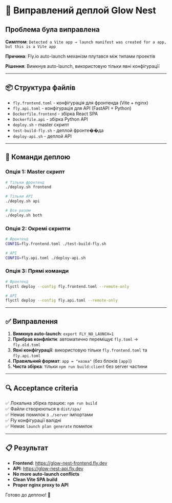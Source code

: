 # 🚀 Виправлений деплой Glow Nest

## Проблема була виправлена

**Симптом**: `Detected a Vite app → launch manifest was created for a app, but this is a Vite app`

**Причина**: Fly.io auto-launch механізм плутався між типами проектів

**Рішення**: Вимкнув auto-launch, використовую тільки явні конфігурації

---

## 📦 Структура файлів

- `fly.frontend.toml` - конфігурація для фронтенда (Vite + nginx)
- `fly.api.toml` - конфігурація для API (FastAPI + Python)
- `Dockerfile.frontend` - збірка React SPA
- `Dockerfile.api` - збірка Python API
- `deploy.sh` - master скрипт
- `test-build-fly.sh` - деплой фронте��да
- `deploy-api.sh` - деплой API

---

## 🚀 Команди деплою

### Опція 1: Master скрипт
```bash
# Тільки фронтенд
./deploy.sh frontend

# Тільки API
./deploy.sh api

# Все разом
./deploy.sh both
```

### Опція 2: Окремі скрипти
```bash
# Фронтенд
CONFIG=fly.frontend.toml ./test-build-fly.sh

# API
CONFIG=fly.api.toml ./deploy-api.sh
```

### Опція 3: Прямі команди
```bash
# Фронтенд
flyctl deploy --config fly.frontend.toml --remote-only

# API
flyctl deploy --config fly.api.toml --remote-only
```

---

## ✅ Виправлення

1. **Вимкнув auto-launch**: `export FLY_NO_LAUNCH=1`
2. **Прибрав конфлікти**: автоматично переміщує `fly.toml` → `fly.old.toml`
3. **Явні конфігурації**: використовую тільки `fly.frontend.toml` та `fly.api.toml`
4. **Правильний формат**: `app = "назва"` (без блоків `[app]`)
5. **Чиста збірка**: тільки `npm run build:client` без server частини

---

## 🔍 Acceptance criteria

✅ Локальна збірка працює: `npm run build`  
✅ Файли створюються в `dist/spa/`  
✅ Немає помилок з `./server` імпортами  
✅ Fly конфігурації валідні  
✅ Немає `launch plan generate` помилок  

---

## 📋 Результат

- **Frontend**: https://glow-nest-frontend.fly.dev
- **API**: https://glow-nest-api.fly.dev
- **No more auto-launch conflicts**
- **Clean Vite SPA build**
- **Proper nginx proxy to API**

Готово до деплою! 🎉
